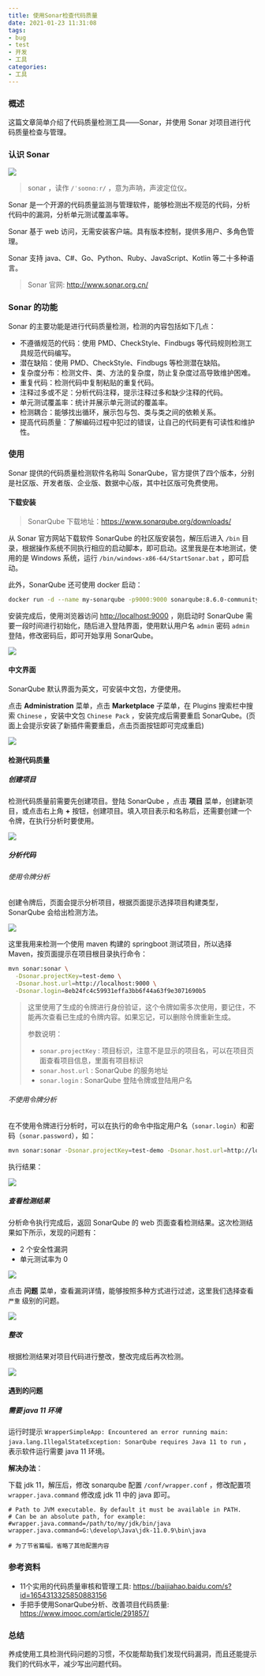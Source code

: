 ```yaml
---
title: 使用Sonar检查代码质量
date: 2021-01-23 11:31:08
tags:
- bug
- test
- 开发
- 工具
categories:
- 工具
---
```


### 概述

这篇文章简单介绍了代码质量检测工具——Sonar，并使用 Sonar 对项目进行代码质量检查与管理。



### 认识 Sonar

![](https://blog-images.qiniu.wqf31415.xyz/sonarqube.png)

> sonar ，读作 `/ˈsoʊnɑːr/` ，意为声呐，声波定位仪。

Sonar 是一个开源的代码质量监测与管理软件，能够检测出不规范的代码，分析代码中的漏洞，分析单元测试覆盖率等。

Sonar 基于 web 访问，无需安装客户端。具有版本控制，提供多用户、多角色管理。

Sonar 支持 java、C#、Go、Python、Ruby、JavaScript、Kotlin 等二十多种语言。

> Sonar 官网: <http://www.sonar.org.cn/> 

<!-- more -->



### Sonar 的功能

Sonar 的主要功能是进行代码质量检测，检测的内容包括如下几点：

- 不遵循规范的代码：使用 PMD、CheckStyle、Findbugs 等代码规则检测工具规范代码编写。
- 潜在缺陷：使用 PMD、CheckStyle、Findbugs 等检测潜在缺陷。
- 复杂度分布：检测文件、类、方法的复杂度，防止复杂度过高导致维护困难。
- 重复代码：检测代码中复制粘贴的重复代码。
- 注释过多或不足：分析代码注释，提示注释过多和缺少注释的代码。
- 单元测试覆盖率：统计并展示单元测试的覆盖率。
- 检测耦合：能够找出循环，展示包与包、类与类之间的依赖关系。
- 提高代码质量：了解编码过程中犯过的错误，让自己的代码更有可读性和维护性。



### 使用

Sonar 提供的代码质量检测软件名称叫 SonarQube，官方提供了四个版本，分别是社区版、开发者版、企业版、数据中心版，其中社区版可免费使用。



#### 下载安装

> SonarQube 下载地址：<https://www.sonarqube.org/downloads/> 

从 Sonar 官方网站下载软件 SonarQube 的社区版安装包，解压后进入 `/bin` 目录，根据操作系统不同执行相应的启动脚本，即可启动。这里我是在本地测试，使用的是 Windows 系统，运行 `/bin/windows-x86-64/StartSonar.bat` ，即可启动。

此外，SonarQube 还可使用 docker 启动：

```bash
docker run -d --name my-sonarqube -p9000:9000 sonarqube:8.6.0-community
```

安装完成后，使用浏览器访问 <http://localhost:9000> ，刚启动时 SonarQube 需要一段时间进行初始化，随后进入登陆界面，使用默认用户名 `admin` 密码 `admin` 登陆，修改密码后，即可开始享用 SonarQube。

![](https://blog-images.qiniu.wqf31415.xyz/sonarqube_login.png) 



#### 中文界面

SonarQube 默认界面为英文，可安装中文包，方便使用。

点击 **Administration** 菜单，点击 **Marketplace** 子菜单，在 Plugins 搜索栏中搜索 `Chinese` ，安装中文包 `Chinese Pack` ，安装完成后需要重启 SonarQube。(页面上会提示安装了新插件需要重启，点击页面按钮即可完成重启)

![](https://blog-images.qiniu.wqf31415.xyz/sonarqube_chinese_pack.png)



#### 检测代码质量

##### 创建项目

检测代码质量前需要先创建项目。登陆 SonarQube ，点击 **项目** 菜单，创建新项目，或点击右上角 **+** 按钮，创建项目。填入项目表示和名称后，还需要创建一个令牌，在执行分析时要使用。

![](https://blog-images.qiniu.wqf31415.xyz/sonarqube_create_project.png)



##### 分析代码

###### 使用令牌分析

创建令牌后，页面会提示分析项目，根据页面提示选择项目构建类型，SonarQube 会给出检测方法。

![](https://blog-images.qiniu.wqf31415.xyz/sonarqube_analysis_maven.png)

这里我用来检测一个使用 maven 构建的 springboot 测试项目，所以选择 Maven，按页面提示在项目根目录执行命令：

```bash
mvn sonar:sonar \
  -Dsonar.projectKey=test-demo \
  -Dsonar.host.url=http://localhost:9000 \
  -Dsonar.login=8eb24fc4c59931effa3bb6f44a63f9e3071690b5
```

> 这里使用了生成的令牌进行身份验证，这个令牌如需多次使用，要记住，不能再次查看已生成的令牌内容。如果忘记，可以删除令牌重新生成。
>
> 参数说明：
>
> - `sonar.projectKey` : 项目标识，注意不是显示的项目名，可以在项目页面查看项目信息，里面有项目标识
> - `sonar.host.url` : SonarQube 的服务地址
> - `sonar.login` : SonarQube 登陆令牌或登陆用户名



###### 不使用令牌分析

在不使用令牌进行分析时，可以在执行的命令中指定用户名（`sonar.login`）和密码（`sonar.password`），如：

```bash
mvn sonar:sonar -Dsonar.projectKey=test-demo -Dsonar.host.url=http://localhost:9000 -Dsonar.login=admin -Dsonar.password=123456
```



执行结果：

![](https://blog-images.qiniu.wqf31415.xyz/sonarqube_do_analysis.png)



##### 查看检测结果

分析命令执行完成后，返回 SonarQube 的 web 页面查看检测结果。这次检测结果如下所示，发现的问题有：

- 2 个安全性漏洞
- 单元测试率为 0 

![](https://blog-images.qiniu.wqf31415.xyz/sonarqube_analysis_result.png)

点击 **问题** 菜单，查看漏洞详情，能够按照多种方式进行过滤，这里我们选择查看 `严重` 级别的问题。

![](https://blog-images.qiniu.wqf31415.xyz/sonarqube_analysis_issue.png)



##### 整改

根据检测结果对项目代码进行整改，整改完成后再次检测。

![](https://blog-images.qiniu.wqf31415.xyz/sonarqube_analysis_modify.png)



#### 遇到的问题

##### 需要 java 11 环境

运行时提示 `WrapperSimpleApp: Encountered an error running main: java.lang.IllegalStateException: SonarQube requires Java 11 to run` ，表示软件运行需要 java 11 环境。

**解决办法**：

下载 jdk 11，解压后，修改 sonarqube 配置 `/conf/wrapper.conf` ，修改配置项 `wrapper.java.command` 修改成 jdk 11 中的 java 即可。

```properties
# Path to JVM executable. By default it must be available in PATH.
# Can be an absolute path, for example:
#wrapper.java.command=/path/to/my/jdk/bin/java
wrapper.java.command=G:\develop\Java\jdk-11.0.9\bin\java

# 为了节省篇幅，省略了其他配置内容
```



### 参考资料

- 11个实用的代码质量审核和管理工具: <https://baijiahao.baidu.com/s?id=1654313325850883156> 
- 手把手使用SonarQube分析、改善项目代码质量: <https://www.imooc.com/article/291857/> 

### 总结

养成使用工具检测代码问题的习惯，不仅能帮助我们发现代码漏洞，而且还能提示我们的代码水平，减少写出问题代码。